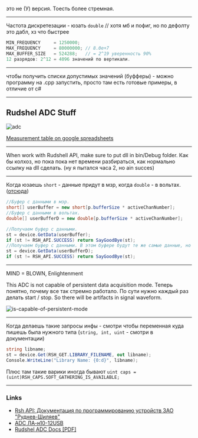 это не (У) версия. Тоесть более стремная.

---
Частота дискретезации - юзать `double` // хотя мб и пофиг, но по дефолту это дабл, хз что быстрее

```cs
MIN_FREQUENCY     = 1250000;
MAX_FREQUENCY     = 80000000; // 8.0e+7
MAX_BUFFER_SIZE   = 524288;   // = 2^19 уверенность 90%
12 разрядов: 2^12 = 4096 значений по вертикали.
```

---
чтобы получить списки допустимых значений (буфферы) - можно программу на .cpp запустить, просто там есть готовые примеры, в отличие от c#

---

## Rudshel ADC Stuff
![adc](https://cloud.githubusercontent.com/assets/5549677/24586244/890d0614-17a4-11e7-9e1c-1547d653e5aa.png)

[Measurement table on google spreadsheets](https://docs.google.com/spreadsheets/d/19mu0-q33grOXhcmliKezvnzJJl0XOe1p6kiq_wnQhLg/edit?usp=sharing)

---
When work with Rudshell API, make sure to put dll in bin/Debug folder. Как бы колхоз, но пока пока нет времени разбираться, как нормально ссылку на dll сделать. (ну я пытался часа 2, но ain succes)

---
Когда юзаешь `short` - данные придут в мзр, когда `double` - в вольтах. ([отсюда](http://www.rudshel.ru/soft/SDK2/Doc/CPP_USER_RU/html/struct_i_rsh_device.html#a5fe82265d052163e34a1ffab4fec1c6d))
```cs
//Буфер с данными в мзр.
short[] userBuffer = new short[p.bufferSize * activeChanNumber]; 
//Буфер с данными в вольтах.
double[] userBufferD = new double[p.bufferSize * activeChanNumber]; 

//Получаем буфер с данными.
st = device.GetData(userBuffer);	
if (st != RSH_API.SUCCESS) return SayGoodBye(st);
//Получаем буфер с данными. В этом буфере будут те же самые данные, но преобразованные в вольты.
st = device.GetData(userBufferD);	
if (st != RSH_API.SUCCESS) return SayGoodBye(st);
```

---

MIND = BLOWN, Enlightenment

This ADC is not capable of persistent data acquisition mode. Теперь понятно, почему все так стремно работало. По сути нужно каждый раз делать start / stop. So there will be artifacts in signal waveform.

![is-capable-of-persistent-mode](https://cloud.githubusercontent.com/assets/5549677/23857660/08bfad8a-080f-11e7-85a7-018390d1c680.PNG)

---

Когда делаешь такие запросы инфы - смотри чтобы переменная куда пишешь была нужного типа (`string, int, uint` - смотри в документации)

```cs
string libname;
st = device.Get(RSH_GET.LIBRARY_FILENAME, out libname);
Console.WriteLine("Library Name: {0:d}", libname);
```

Плюс там такие варики иногда бывают `uint caps = (uint)RSH_CAPS.SOFT_GATHERING_IS_AVAILABLE;`

---
### Links
- [Rsh API: Документация по программированию устройств ЗАО "Руднев-Шиляев"](http://www.rudshel.ru/soft/SDK2/Doc/CPP_USER_RU/html/index.html)
- [ADC ЛА-н10-12USB](http://www.rudshel.ru/show.php?dev=14)
- [Rudshel ADC Docs [PDF]](https://www.dropbox.com/s/a6uxxe81noef8vm/LA-n10-12USB%28y%29.pdf?dl=0)